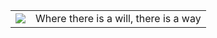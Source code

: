 <table>
<tr>
<td><image src="https://user-images.githubusercontent.com/86332370/178223622-14bfa64c-8cf1-4b20-a5a1-2647d43df9f2.png"></td>
<td>
Where there is a will, there is a way</td>
</tr>
</table>









